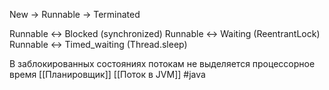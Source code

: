 New -> Runnable -> Terminated

Runnable <-> Blocked (synchronized)
Runnable <-> Waiting (ReentrantLock)
Runnable <-> Timed_waiting (Thread.sleep)

В заблокированных состояниях потокам не выделяется процессорное время
 [[Планировщик]]
 [[Поток в JVM]]
 #java 
